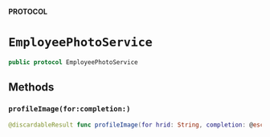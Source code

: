 **PROTOCOL**

# `EmployeePhotoService`

```swift
public protocol EmployeePhotoService
```

## Methods
### `profileImage(for:completion:)`

```swift
@discardableResult func profileImage(for hrid: String, completion: @escaping(Result<Data, Error>) -> Void) -> BCGAPICore.Operation?
```
